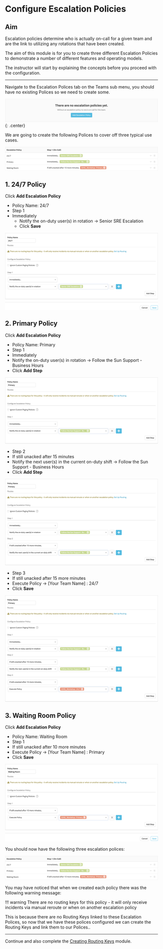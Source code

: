 # Configure Escalation Policies

## Aim

Escalation policies determine who is actually on-call for a given team and are the link to utilizing any rotations that have been created.

The aim of this module is for you to create three different Escalation Policies to demonstrate a number of different features and operating models.

The instructor will start by explaining the concepts before you proceed with the configuration.

---

Navigate to the Escalation Polices tab on the Teams sub menu, you should have no existing Polices so we need to create some.

![No Escalation Policies](../../images/oncall/no-escalation.png){: .center}

We are going to create the following Polices to cover off three typical use cases.

![Escalation Policies](../../images/oncall/escalation-policies.png)

## 1. 24/7 Policy

Click **Add Escalation Policy**

* Policy Name: 24/7
* Step 1
* Immediately
  * Notify the on-duty user(s) in rotation → Senior SRE Escalation
  * Click **Save**

![24/7 Escalation Policy ](../../images/oncall/24-7-escalation-policy.png)

## 2. Primary Policy

Click **Add Escalation Policy**

* Policy Name: Primary
* Step 1
* Immediately
* Notify the on-duty user(s) in rotation → Follow the Sun Support - Business Hours
* Click **Add Step**

![Pri Escalation Policy Step 1](../../images/oncall/pri-escalation-policy-step-1.png)

* Step 2
* If still unacked after 15 minutes
* Notify the next user(s) in the current on-duty shift → Follow the Sun Support - Business Hours
* Click **Add Step**

![Pri Escalation Policy Step 2](../../images/oncall/pri-escalation-policy-step-2.png)

* Step 3
* If still unacked after 15 more minutes
* Execute Policy → [Your Team Name] : 24/7
* Click **Save**

![Pri Escalation Policy Step 3](../../images/oncall/pri-escalation-policy-step-3.png)

## 3. Waiting Room Policy

Click **Add Escalation Policy**

* Policy Name: Waiting Room
* Step 1
* If still unacked after 10 more minutes
* Execute Policy → [Your Team Name] : Primary
* Click **Save**

![WR Escalation Policy](../../images/oncall/wr-escalation-policy.png)

You should now have the following three escalation polices:

![Escalation Policies](../../images/oncall/escalation-policies.png)

You may have noticed that when we created each policy there was the following warning message:

!!! warning
    There are no routing keys for this policy - it will only receive incidents via manual reroute or when on another escalation policy

This is because there are no Routing Keys linked to these Escalation Polices, so now that we have these polices configured we can create the Routing Keys and link them to our Polices..

---
Continue and also complete the [Creating Routing Keys](../routing/) module.
